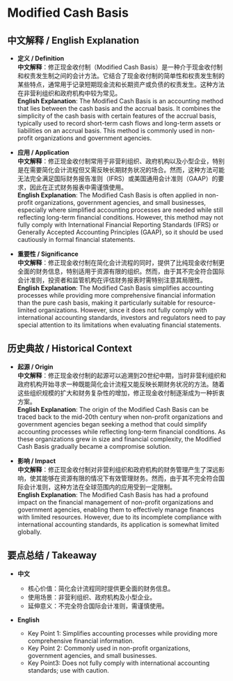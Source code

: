 # Modified Cash Basis

## 中文解释 / English Explanation

* **定义 / Definition**  
  **中文解释**：修正现金收付制（Modified Cash Basis）是一种介于现金收付制和权责发生制之间的会计方法。它结合了现金收付制的简单性和权责发生制的某些特点，通常用于记录短期现金流和长期资产或负债的权责发生。这种方法在非营利组织和政府机构中较为常见。  
  **English Explanation**: The Modified Cash Basis is an accounting method that lies between the cash basis and the accrual basis. It combines the simplicity of the cash basis with certain features of the accrual basis, typically used to record short-term cash flows and long-term assets or liabilities on an accrual basis. This method is commonly used in non-profit organizations and government agencies.

* **应用 / Application**  
  **中文解释**：修正现金收付制常用于非营利组织、政府机构以及小型企业，特别是在需要简化会计流程但又需反映长期财务状况的场合。然而，这种方法可能无法完全满足国际财务报告准则（IFRS）或美国通用会计准则（GAAP）的要求，因此在正式财务报表中需谨慎使用。  
  **English Explanation**: The Modified Cash Basis is often applied in non-profit organizations, government agencies, and small businesses, especially where simplified accounting processes are needed while still reflecting long-term financial conditions. However, this method may not fully comply with International Financial Reporting Standards (IFRS) or Generally Accepted Accounting Principles (GAAP), so it should be used cautiously in formal financial statements.

* **重要性 / Significance**  
  **中文解释**：修正现金收付制在简化会计流程的同时，提供了比纯现金收付制更全面的财务信息，特别适用于资源有限的组织。然而，由于其不完全符合国际会计准则，投资者和监管机构在评估财务报表时需特别注意其局限性。  
  **English Explanation**: The Modified Cash Basis simplifies accounting processes while providing more comprehensive financial information than the pure cash basis, making it particularly suitable for resource-limited organizations. However, since it does not fully comply with international accounting standards, investors and regulators need to pay special attention to its limitations when evaluating financial statements.

## 历史典故 / Historical Context

* **起源 / Origin**  
  **中文解释**：修正现金收付制的起源可以追溯到20世纪中期，当时非营利组织和政府机构开始寻求一种既能简化会计流程又能反映长期财务状况的方法。随着这些组织规模的扩大和财务复杂性的增加，修正现金收付制逐渐成为一种折衷方案。  
  **English Explanation**: The origin of the Modified Cash Basis can be traced back to the mid-20th century when non-profit organizations and government agencies began seeking a method that could simplify accounting processes while reflecting long-term financial conditions. As these organizations grew in size and financial complexity, the Modified Cash Basis gradually became a compromise solution.

* **影响 / Impact**  
  **中文解释**：修正现金收付制对非营利组织和政府机构的财务管理产生了深远影响，使其能够在资源有限的情况下有效管理财务。然而，由于其不完全符合国际会计准则，这种方法在全球范围内的应用受到一定限制。  
  **English Explanation**: The Modified Cash Basis has had a profound impact on the financial management of non-profit organizations and government agencies, enabling them to effectively manage finances with limited resources. However, due to its incomplete compliance with international accounting standards, its application is somewhat limited globally.

## 要点总结 / Takeaway

* **中文**  
  - 核心价值：简化会计流程同时提供更全面的财务信息。
  - 使用场景：非营利组织、政府机构及小型企业。
  - 延伸意义：不完全符合国际会计准则，需谨慎使用。

* **English**  
  - Key Point 1: Simplifies accounting processes while providing more comprehensive financial information.
  - Key Point 2: Commonly used in non-profit organizations, government agencies, and small businesses.
   - Key Point3: Does not fully comply with international accounting standards; use with caution.